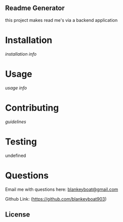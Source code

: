 ## Readme Generator

  this project makes read me's via a backend application
  
  # Installation
  
  *installation info*
  
  # Usage
  
  *usage info*
  
  # Contributing
  
  *guidelines*
  
  # Testing
  
  undefined
  
  # Questions
  
  Email me with questions here: blankeyboat@gmail.com
  
  Github Link: (https://github.com/blankeyboat903) 
  
  ## License
  
  